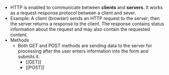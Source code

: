 - HTTP is enabled to communicate between **clients** and **servers**.  It works as a request-response protocol between a client and sever.
- Example: A client (browser) sends an HTTP request to the server; then the server returns a response to the client. The response contains status information about the request and may also contain the requested content.
- Methods
	- Both GET and POST methods are sending data to the server for processing after the user enters information into the form and submits it.
		- [[GET]]
		- [[POST]]
